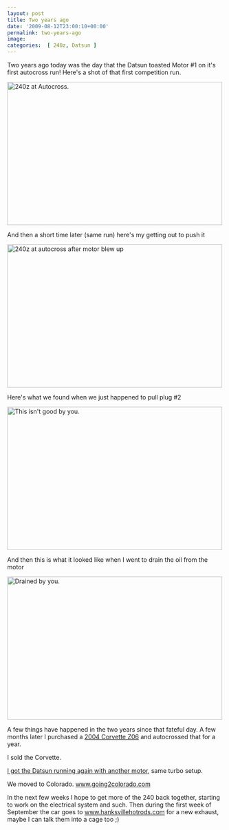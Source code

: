 ```yaml
---
layout: post
title: Two years ago
date: '2009-08-12T23:00:10+00:00'
permalink: two-years-ago
image: 
categories:  [ 240z, Datsun ]
---
```

Two years ago today was the day that the Datsun toasted Motor #1 on it's first autocross run! Here's a shot of that first competition run.

<img title="" alt="240z at Autocross." src="https://farm2.static.flickr.com/1046/1099890831_dece40264a.jpg" width="500" height="333" />

And then a short time later (same run) here's my getting out to push it

<img title="" alt="240z at autocross after motor blew up" src="https://farm2.static.flickr.com/1095/1100954876_fabcf871a6.jpg" width="500" height="333" />

Here's what we found when we just happened to pull plug #2

<img title="" alt="This isn&#39;t good by you." src="https://farm2.static.flickr.com/1408/1099448933_14d8ebae20.jpg" width="500" height="333" />

And then this is what it looked like when I went to drain the oil from the motor

<img title="" alt="Drained by you." src="https://farm2.static.flickr.com/1107/1121489208_b95723354c.jpg" width="500" height="333" />


A few things have happened in the two years since that fateful day. A few months later I purchased a <a href="https://www.corvettez06.org" >2004 Corvette Z06</a> and autocrossed that for a year.

I sold the Corvette.

[I got the Datsun running again with another motor](/packing-the-garage-driving-the-car), same turbo setup. 

We moved to Colorado. <a href="https://www.going2colorado.com">www.going2colorado.com</a>

In the next few weeks I hope to get more of the 240 back together, starting to work on the electrical system and such. Then during the first week of September the car goes to www.hanksvillehotrods.com for a new exhaust, maybe I can talk them into a cage too ;)


